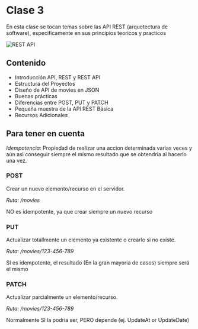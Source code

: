 # Clase 3

En esta clase se tocan temas sobre las API REST (arquetectura de software), especificamente en sus principios teoricos y practicos

<image src="/clase-3/APIREST_draw.PNG" alt="REST API">

## Contenido

- Introducción API, REST y REST API
- Estructura del Proyectos
- Diseño de API de movies en JSON
- Buenas prácticas
- Diferencias entre POST, PUT y PATCH
- Pequeña muestra de la API REST Básica
- Recursos Adicionales

## Para tener en cuenta
*Idempotencia*: Propiedad de realizar una accion determinada varias veces y aún asi conseguir siempre el mísmo resultado que se obtendría al hacerlo una vez.

### POST
Crear un nuevo elemento/recurso en el servidor.

*Ruta: /movies*

NO es idempotente, ya que crear siempre un nuevo recurso

### PUT
Actualizar totallmente un elemento ya existente o crearlo si no existe.

*Ruta: /movies/123-456-789*

SI es idempotente, el resultado (En la gran mayoria de casos) siempre será el mismo

### PATCH
Actualizar parcialmente un elemento/recurso.

*Ruta: /movies/123-456-789*

Normalmente SI la podria ser, PERO depende (ej. UpdateAt or UpdateDate)